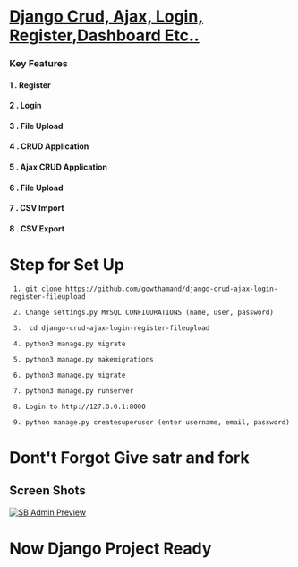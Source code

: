 # <a href="https://github.com/gowthamand/django-crud-ajax-login-register-fileupload">Django Crud, Ajax, Login, Register,Dashboard Etc..</a>

### Key Features

#### 1 . Register
#### 2 . Login
#### 3 . File Upload
#### 4 . CRUD Application
#### 5 . Ajax CRUD Application
#### 6 . File Upload
#### 7 . CSV Import
#### 8 . CSV Export



# Step for Set Up
``` 
 1. git clone https://github.com/gowthamand/django-crud-ajax-login-register-fileupload

 2. Change settings.py MYSQL CONFIGURATIONS (name, user, password)

 3.  cd django-crud-ajax-login-register-fileupload

 4. python3 manage.py migrate

 5. python3 manage.py makemigrations

 6. python3 manage.py migrate

 7. python3 manage.py runserver

 8. Login to http://127.0.0.1:8000

 9. python manage.py createsuperuser (enter username, email, password)

```
# Dont't Forgot Give satr and fork

## Screen Shots

[![SB Admin Preview](https://github.com/gowthamand/django-crud-ajax-login-register-fileupload/blob/master/screen_shots/1.png)](https://github.com/gowthamand/django-crud-ajax-login-register-fileupload/)

# Now Django Project Ready